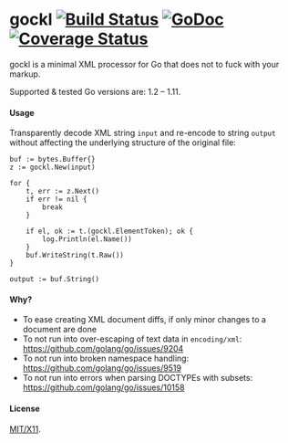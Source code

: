 gockl [![Build Status](https://secure.travis-ci.org/roblillack/gockl.png?branch=master)](http://travis-ci.org/roblillack/gockl) [![GoDoc](http://godoc.org/github.com/roblillack/gockl?status.png)](http://godoc.org/github.com/roblillack/gockl) [![Coverage Status](https://coveralls.io/repos/github/roblillack/gockl/badge.svg)](https://coveralls.io/github/roblillack/gockl)
=======

gockl is a minimal XML processor for Go that does not to fuck with your markup.

Supported & tested Go versions are: 1.2 – 1.11.

#### Usage ####

Transparently decode XML string `input` and re-encode to string `output` without affecting
the underlying structure of the original file:

	buf := bytes.Buffer{}
	z := gockl.New(input)

	for {
		t, err := z.Next()
		if err != nil {
			break
		}

		if el, ok := t.(gockl.ElementToken); ok {
			log.Println(el.Name())
		}
		buf.WriteString(t.Raw())
	}

	output := buf.String()

#### Why? ####

* To ease creating XML document diffs, if only minor changes to a document are done
* To not run into over-escaping of text data in `encoding/xml`: https://github.com/golang/go/issues/9204
* To not run into broken namespace handling: https://github.com/golang/go/issues/9519
* To not run into errors when parsing DOCTYPEs with subsets: https://github.com/golang/go/issues/10158

#### License ####

[MIT/X11](https://github.com/roblillack/gockl/blob/master/LICENSE.txt).
